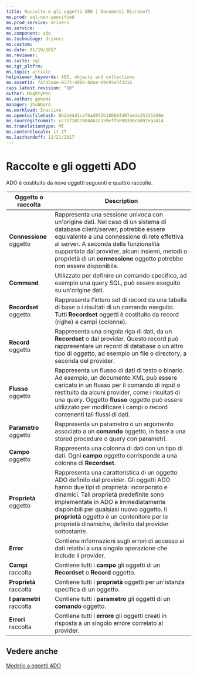 ```yaml
---
title: Raccolte e gli oggetti ADO | Documenti Microsoft
ms.prod: sql-non-specified
ms.prod_service: drivers
ms.service: 
ms.component: ado
ms.technology: drivers
ms.custom: 
ms.date: 01/19/2017
ms.reviewer: 
ms.suite: sql
ms.tgt_pltfrm: 
ms.topic: article
helpviewer_keywords: ADO, objects and collections
ms.assetid: 7a745aae-9372-49b6-8dae-b9c93e5f3216
caps.latest.revision: "10"
author: MightyPen
ms.author: genemi
manager: jhubbard
ms.workload: Inactive
ms.openlocfilehash: 8b2bd4d1caf6ad0f2b180804407aede35155208e
ms.sourcegitcommit: cc71f1027884462c359effb898390c8d97eaa414
ms.translationtype: MT
ms.contentlocale: it-IT
ms.lasthandoff: 12/21/2017
---
```

# <a name="ado-objects-and-collections"></a>Raccolte e gli oggetti ADO
ADO è costituito da nove oggetti seguenti e quattro raccolte.  
  
|Oggetto o raccolta|Description|  
|--------------------------|-----------------|  
|**Connessione** oggetto|Rappresenta una sessione univoca con un'origine dati. Nel caso di un sistema di database client/server, potrebbe essere equivalente a una connessione di rete effettiva al server. A seconda della funzionalità supportata dal provider, alcuni insiemi, metodi o proprietà di un **connessione** oggetto potrebbe non essere disponibile.|  
|**Command**|Utilizzato per definire un comando specifico, ad esempio una query SQL, può essere eseguito su un'origine dati.|  
|**Recordset** oggetto|Rappresenta l'intero set di record da una tabella di base o i risultati di un comando eseguito. Tutti **Recordset** oggetti è costituito da record (righe) e campi (colonne).|  
|**Record** oggetto|Rappresenta una singola riga di dati, da un **Recordset** o dal provider. Questo record può rappresentare un record di database o un altro tipo di oggetto, ad esempio un file o directory, a seconda del provider.|  
|**Flusso** oggetto|Rappresenta un flusso di dati di testo o binario. Ad esempio, un documento XML può essere caricato in un flusso per il comando di input o restituito da alcuni provider, come i risultati di una query. Oggetto **flusso** oggetto può essere utilizzato per modificare i campi o record contenenti tali flussi di dati.|  
|**Parametro** oggetto|Rappresenta un parametro o un argomento associato a un **comando** oggetto, in base a una stored procedure o query con parametri.|  
|**Campo** oggetto|Rappresenta una colonna di dati con un tipo di dati. Ogni **campo** oggetto corrisponde a una colonna di **Recordset**.|  
|**Proprietà** oggetto|Rappresenta una caratteristica di un oggetto ADO definito dal provider. Gli oggetti ADO hanno due tipi di proprietà: incorporato e dinamici. Tali proprietà predefinite sono implementate in ADO e immediatamente disponibili per qualsiasi nuovo oggetto. Il **proprietà** oggetto è un contenitore per le proprietà dinamiche, definito dal provider sottostante.|  
|**Error**|Contiene informazioni sugli errori di accesso ai dati relativi a una singola operazione che include il provider.|  
|**Campi** raccolta|Contiene tutti i **campo** gli oggetti di un **Recordset** o **Record** oggetto.|  
|**Proprietà** raccolta|Contiene tutti i **proprietà** oggetti per un'istanza specifica di un oggetto.|  
|**I parametri** raccolta|Contiene tutti i **parametro** gli oggetti di un **comando** oggetto.|  
|**Errori** raccolta|Contiene tutti i **errore** gli oggetti creati in risposta a un singolo errore correlato al provider.|  
  
## <a name="see-also"></a>Vedere anche  
 [Modello a oggetti ADO](../../../ado/reference/ado-api/ado-object-model.md)
